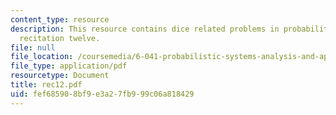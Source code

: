 ```yaml
---
content_type: resource
description: This resource contains dice related problems in probability given in
  recitation twelve.
file: null
file_location: /coursemedia/6-041-probabilistic-systems-analysis-and-applied-probability-spring-2006/fef685908bf9e3a27fb999c06a818429_rec12.pdf
file_type: application/pdf
resourcetype: Document
title: rec12.pdf
uid: fef68590-8bf9-e3a2-7fb9-99c06a818429
---
```

